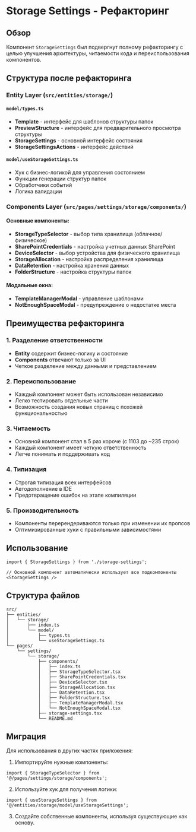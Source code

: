 # Storage Settings - Рефакторинг

## Обзор

Компонент `StorageSettings` был подвергнут полному рефакторингу с целью улучшения архитектуры, читаемости кода и переиспользования компонентов.

## Структура после рефакторинга

### Entity Layer (`src/entities/storage/`)

#### `model/types.ts`
- **Template** - интерфейс для шаблонов структуры папок
- **PreviewStructure** - интерфейс для предварительного просмотра структуры
- **StorageSettings** - основной интерфейс состояния
- **StorageSettingsActions** - интерфейс действий

#### `model/useStorageSettings.ts`
- Хук с бизнес-логикой для управления состоянием
- Функции генерации структур папок
- Обработчики событий
- Логика валидации

### Components Layer (`src/pages/settings/storage/components/`)

#### Основные компоненты:
- **StorageTypeSelector** - выбор типа хранилища (облачное/физическое)
- **SharePointCredentials** - настройка учетных данных SharePoint
- **DeviceSelector** - выбор устройства для физического хранилища
- **StorageAllocation** - настройка распределения хранилища
- **DataRetention** - настройка хранения данных
- **FolderStructure** - настройка структуры папок

#### Модальные окна:
- **TemplateManagerModal** - управление шаблонами
- **NotEnoughSpaceModal** - предупреждение о недостатке места

## Преимущества рефакторинга

### 1. Разделение ответственности
- **Entity** содержит бизнес-логику и состояние
- **Components** отвечают только за UI
- Четкое разделение между данными и представлением

### 2. Переиспользование
- Каждый компонент может быть использован независимо
- Легко тестировать отдельные части
- Возможность создания новых страниц с похожей функциональностью

### 3. Читаемость
- Основной компонент стал в 5 раз короче (с 1103 до ~235 строк)
- Каждый компонент имеет четкую ответственность
- Легче понимать и поддерживать код

### 4. Типизация
- Строгая типизация всех интерфейсов
- Автодополнение в IDE
- Предотвращение ошибок на этапе компиляции

### 5. Производительность
- Компоненты перерендериваются только при изменении их пропсов
- Оптимизированные хуки с правильными зависимостями

## Использование

```tsx
import { StorageSettings } from './storage-settings';

// Основной компонент автоматически использует все подкомпоненты
<StorageSettings />
```

## Структура файлов

```
src/
├── entities/
│   └── storage/
│       ├── index.ts
│       └── model/
│           ├── types.ts
│           └── useStorageSettings.ts
└── pages/
    └── settings/
        └── storage/
            ├── components/
            │   ├── index.ts
            │   ├── StorageTypeSelector.tsx
            │   ├── SharePointCredentials.tsx
            │   ├── DeviceSelector.tsx
            │   ├── StorageAllocation.tsx
            │   ├── DataRetention.tsx
            │   ├── FolderStructure.tsx
            │   ├── TemplateManagerModal.tsx
            │   └── NotEnoughSpaceModal.tsx
            ├── storage-settings.tsx
            └── README.md
```

## Миграция

Для использования в других частях приложения:

1. Импортируйте нужные компоненты:
```tsx
import { StorageTypeSelector } from '@/pages/settings/storage/components';
```

2. Используйте хук для получения логики:
```tsx
import { useStorageSettings } from '@/entities/storage/model/useStorageSettings';
```

3. Создайте собственные компоненты, используя существующие как основу. 